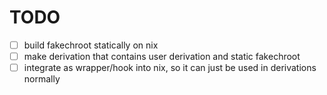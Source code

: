 # TODO
- [ ] build fakechroot statically on nix
- [ ] make derivation that contains user derivation and static fakechroot
- [ ] integrate as wrapper/hook into nix, so it can just be used in derivations normally
